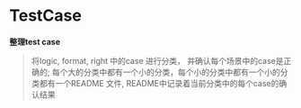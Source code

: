 # TestCase

**整理test case**

> 将logic, format, right 中的case 进行分类， 并确认每个场景中的case是正确的;
> 每个大的分类中都有一个小的分类，每个小的分类中都有一个小的分类都有一个README
> 文件, README中记录着当前分类中的每个case的确认结果

